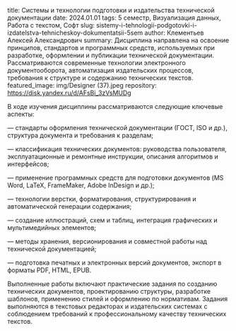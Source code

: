 title: Системы и технологии подготовки и издательства технической документации
date: 2024.01.01
tags: 5 семестр, Визуализация данных, Работа с текстом, Софт
slug: sistemy-i-tehnologii-podgotovki-i-izdatelstva-tehnicheskoy-dokumentatsii-5sem
author: Клементьев Алексей Александрович
summary: Дисциплина направлена на освоение принципов, стандартов и программных средств, используемых при разработке, оформлении и публикации технической документации. Рассматриваются современные технологии электронного документооборота, автоматизация издательских процессов, требования к структуре и содержанию технических текстов.
featured_image: img/Designer (37).jpeg
repository: https://disk.yandex.ru/d/AFsBi_3zVsMUDg

В ходе изучения дисциплины рассматриваются следующие ключевые аспекты:
— стандарты оформления технической документации (ГОСТ, ISO и др.), структура документа и требования к разделам;
— классификация технических документов: руководства пользователя, эксплуатационные и ремонтные инструкции, описания алгоритмов и интерфейсов;
— применение программных средств для подготовки документов (MS Word, LaTeX, FrameMaker, Adobe InDesign и др.);
— технологии верстки, форматирования, структурирования и автоматической генерации содержания;
— создание иллюстраций, схем и таблиц, интеграция графических и мультимедийных элементов;
— методы хранения, версионирования и совместной работы над технической документацией;
— подготовка печатных и электронных версий документов, экспорт в форматы PDF, HTML, EPUB.
Выполненные работы включают практические задания по созданию технических документов, проектированию структуры, разработке шаблонов, применению стилей и оформлению по нормативам. Задания выполняются в текстовых редакторах и издательских системах с соблюдением требований к профессиональному качеству технических текстов.

